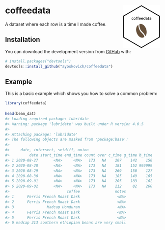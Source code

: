 
<!-- README.md is generated from README.Rmd. Please edit that file -->

# coffeedata <img src='man/figures/sticker.png' align="right" height="139"/>

<!-- badges: start -->
<!-- badges: end -->

A dataset where each row is a time I made coffee.

## Installation

You can download the development version from
[GitHub](https://github.com/) with:

``` r
# install.packages("devtools")
devtools::install_github("ayoskovich/coffeedata")
```

## Example

This is a basic example which shows you how to solve a common problem:

``` r
library(coffeedata)

head(bean_dat)
#> Loading required package: lubridate
#> Warning: package 'lubridate' was built under R version 4.0.5
#> 
#> Attaching package: 'lubridate'
#> The following objects are masked from 'package:base':
#> 
#>     date, intersect, setdiff, union
#>         date start_time end_time count over c_time g_time b_time
#> 1 2020-08-27       <NA>     <NA>   173   NA    207    142    150
#> 2 2020-08-28       <NA>     <NA>   173   NA    181    152 999999
#> 3 2020-08-29       <NA>     <NA>   173   NA    269    150    127
#> 4 2020-08-30       <NA>     <NA>   173   NA    185    149    165
#> 5 2020-09-01       <NA>     <NA>   173   NA    205    183    162
#> 6 2020-09-02       <NA>     <NA>   173   NA    212     82    260
#>                          coffee                notes
#> 1      Ferris French Roast Dark                 <NA>
#> 2      Ferris French Roast Dark                 <NA>
#> 3               Madcap Honduran                 <NA>
#> 4      Ferris French Roast Dark                 <NA>
#> 5      Ferris French Roast Dark                 <NA>
#> 6 madcap 313 southern ethiopian beans are very small
```

